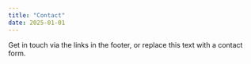 ```yaml
---
title: "Contact"
date: 2025-01-01
---
```


Get in touch via the links in the footer, or replace this text with a contact form.


